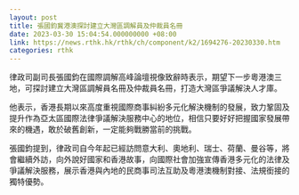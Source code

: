 ```yaml
---
layout: post
title: 張國鈞冀港澳探討建立大灣區調解員及仲裁員名冊
date: 2023-03-30 15:04:54.000000000 +08:00
link: https://news.rthk.hk/rthk/ch/component/k2/1694276-20230330.htm
categories: rthk
---
```


律政司副司長張國鈞在國際調解高峰論壇視像致辭時表示，期望下一步粵港澳三地，可探討建立大灣區調解員名冊及仲裁員名冊，打造大灣區爭議解決人才庫。

他表示，香港長期以來高度重視國際商事糾紛多元化解決機制的發展，致力鞏固及提升作為亞太區國際法律爭議解決服務中心的地位，相信只要好好把握國家發展帶來的機遇，敢於破舊創新，一定能夠戰勝當前的挑戰。

張國鈞提到，律政司自今年起已經訪問意大利、奧地利、瑞士、荷蘭、曼谷等，將會繼續外訪，向外說好國家和香港故事，向國際社會加強宣傳香港多元化的法律及爭議解決服務，展示香港與內地的民商事司法互助及粵港澳機制對接、法規銜接的獨特優勢。
